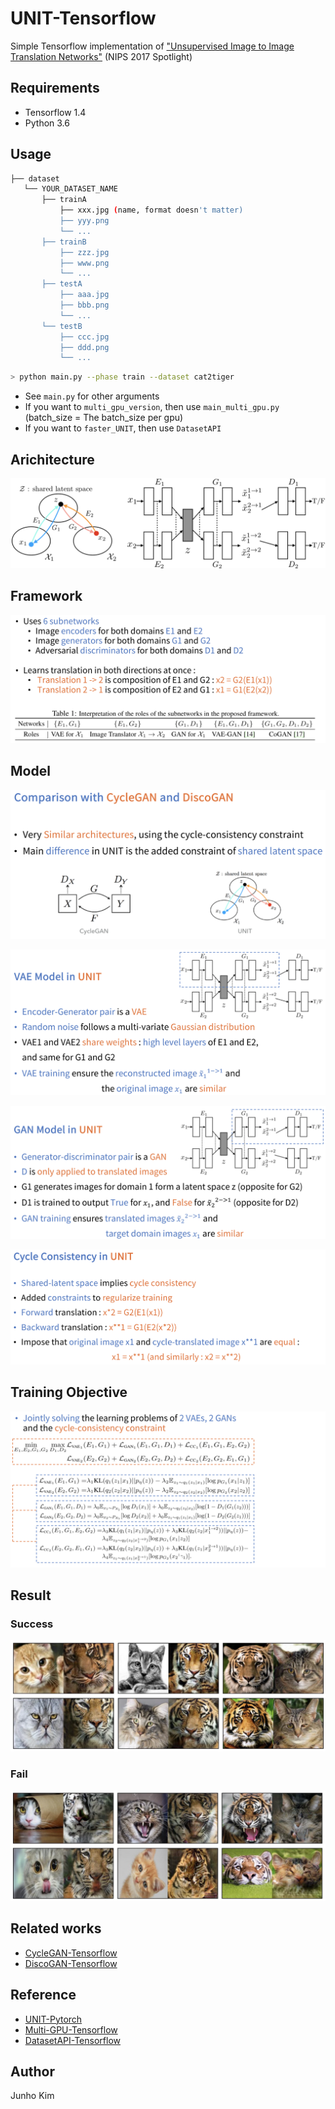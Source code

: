 # UNIT-Tensorflow
Simple Tensorflow implementation of ["Unsupervised Image to Image Translation Networks"](https://arxiv.org/abs/1703.00848) (NIPS 2017 Spotlight)

## Requirements
* Tensorflow 1.4
* Python 3.6

## Usage
```bash
├── dataset
   └── YOUR_DATASET_NAME
       ├── trainA
           ├── xxx.jpg (name, format doesn't matter)
           ├── yyy.png
           └── ...
       ├── trainB
           ├── zzz.jpg
           ├── www.png
           └── ...
       ├── testA
           ├── aaa.jpg 
           ├── bbb.png
           └── ...
       └── testB
           ├── ccc.jpg 
           ├── ddd.png
           └── ...
```

```bash
> python main.py --phase train --dataset cat2tiger
```
* See `main.py` for other arguments
* If you want to `multi_gpu_version`, then use `main_multi_gpu.py` (batch_size = The batch_size per gpu)
* If you want to `faster_UNIT`, then use `DatasetAPI`

## Arichitecture
![architecture](./assests/architecture.png)

## Framework
![framework](./assests/framework.png)

## Model
![compare](./assests/compare.png)

![vae](./assests/vae_model.png)

![gan](./assests/gan_model.png)

![cycle](./assests/cycle.png)

## Training Objective
![objective](./assests/training_objective__.png)

## Result
### Success
![success](./assests/success.png)

### Fail
![fail](./assests/fail.png)

## Related works
* [CycleGAN-Tensorflow](https://github.com/taki0112/CycleGAN-Tensorflow)
* [DiscoGAN-Tensorflow](https://github.com/taki0112/DiscoGAN-Tensorflow)

## Reference
* [UNIT-Pytorch](https://github.com/mingyuliutw/UNIT)
* [Multi-GPU-Tensorflow](https://github.com/golbin/TensorFlow-Multi-GPUs)
* [DatasetAPI-Tensorflow](https://github.com/taki0112/Tensorflow-DatasetAPI)

## Author
Junho Kim
